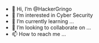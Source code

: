 - 👋 Hi, I’m @HackerGringo
- 👀 I’m interested in Cyber Security
- 🌱 I’m currently learning ...
- 💞️ I’m looking to collaborate on ...
- 📫 How to reach me ...

<!---
HackerGringo/HackerGringo is a ✨ special ✨ repository because its `README.md` (this file) appears on your GitHub profile.
You can click the Preview link to take a look at your changes.
--->
